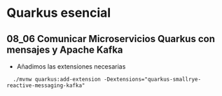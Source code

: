 # Quarkus esencial
## 08_06 Comunicar Microservicios Quarkus con mensajes y Apache Kafka

* Añadimos las extensiones necesarias
```shell
  ./mvnw quarkus:add-extension -Dextensions="quarkus-smallrye-reactive-messaging-kafka"
 ```